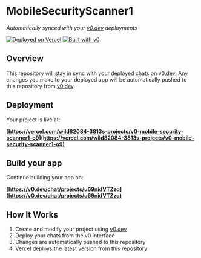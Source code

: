 # MobileSecurityScanner1

*Automatically synced with your [v0.dev](https://v0.dev) deployments*

[![Deployed on Vercel](https://img.shields.io/badge/Deployed%20on-Vercel-black?style=for-the-badge&logo=vercel)](https://vercel.com/wild82084-3813s-projects/v0-mobile-security-scanner1-o9)
[![Built with v0](https://img.shields.io/badge/Built%20with-v0.dev-black?style=for-the-badge)](https://v0.dev/chat/projects/u69nidVTZzq)

## Overview

This repository will stay in sync with your deployed chats on [v0.dev](https://v0.dev).
Any changes you make to your deployed app will be automatically pushed to this repository from [v0.dev](https://v0.dev).

## Deployment

Your project is live at:

**[https://vercel.com/wild82084-3813s-projects/v0-mobile-security-scanner1-o9](https://vercel.com/wild82084-3813s-projects/v0-mobile-security-scanner1-o9)**

## Build your app

Continue building your app on:

**[https://v0.dev/chat/projects/u69nidVTZzq](https://v0.dev/chat/projects/u69nidVTZzq)**

## How It Works

1. Create and modify your project using [v0.dev](https://v0.dev)
2. Deploy your chats from the v0 interface
3. Changes are automatically pushed to this repository
4. Vercel deploys the latest version from this repository